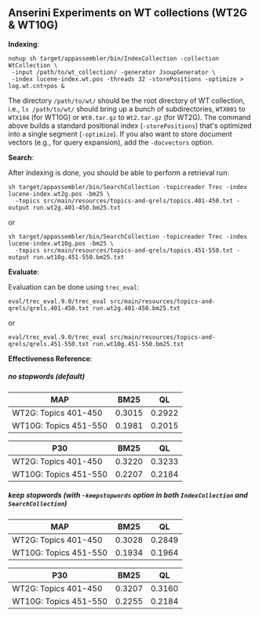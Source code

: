## Anserini Experiments on WT collections (WT2G & WT10G)

**Indexing**:

```
nohup sh target/appassembler/bin/IndexCollection -collection WtCollection \
 -input /path/to/wt_collection/ -generator JsoupGenerator \
 -index lucene-index.wt.pos -threads 32 -storePositions -optimize > log.wt.cnt+pos &
```

The directory `/path/to/wt/` should be the root directory of WT collection, i.e., `ls /path/to/wt/` should bring up a 
bunch of subdirectories, `WTX001` to `WTX104` (for WT10G) or `Wt0.tar.gz` to `Wt2.tar.gz` (for WT2G). The command above 
builds a standard positional index (`-storePositions`) that's optimized into a single segment (`-optimize`). If you 
also want to store document vectors (e.g., for query expansion), add the `-docvectors` option.

**Search**:

After indexing is done, you should be able to perform a retrieval run:

```
sh target/appassembler/bin/SearchCollection -topicreader Trec -index lucene-index.wt2g.pos -bm25 \
  -topics src/main/resources/topics-and-qrels/topics.401-450.txt -output run.wt2g.401-450.bm25.txt
```
or 
```
sh target/appassembler/bin/SearchCollection -topicreader Trec -index lucene-index.wt10g.pos -bm25 \
  -topics src/main/resources/topics-and-qrels/topics.451-550.txt -output run.wt10g.451-550.bm25.txt
```

**Evaluate**:

Evaluation can be done using `trec_eval`:
```
eval/trec_eval.9.0/trec_eval src/main/resources/topics-and-qrels/qrels.401-450.txt run.wt2g.401-450.bm25.txt
```
or
```
eval/trec_eval.9.0/trec_eval src/main/resources/topics-and-qrels/qrels.451-550.txt run.wt10g.451-550.bm25.txt
```

**Effectiveness Reference**:

##### no stopwords (default)

MAP                    | BM25   | QL     
-----------------------|--------|--------
WT2G: Topics 401-450   | 0.3015 | 0.2922 
WT10G: Topics 451-550  | 0.1981 | 0.2015 

P30                    | BM25   | QL     
-----------------------|--------|--------
WT2G: Topics 401-450   | 0.3220 | 0.3233 
WT10G: Topics 451-550  | 0.2207 | 0.2184  

##### keep stopwords (with `-keepstopwords` option in both `IndexCollection` and `SearchCollection`)

MAP                    | BM25   | QL     
-----------------------|--------|--------
WT2G: Topics 401-450   | 0.3028 | 0.2849 
WT10G: Topics 451-550  | 0.1934 | 0.1964 

P30                    | BM25   | QL     
-----------------------|--------|--------
WT2G: Topics 401-450   | 0.3207 | 0.3160 
WT10G: Topics 451-550  | 0.2255 | 0.2184  
